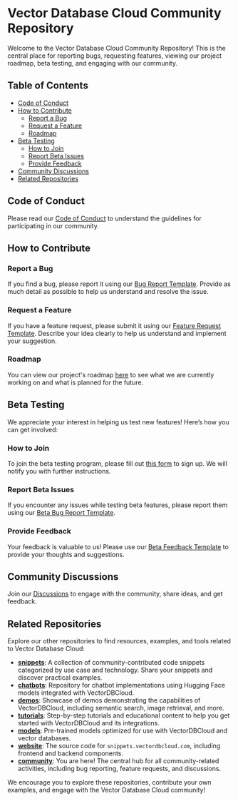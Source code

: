# Vector Database Cloud Community Repository

Welcome to the Vector Database Cloud Community Repository! This is the central place for reporting bugs, requesting features, viewing our project roadmap, beta testing, and engaging with our community.

## Table of Contents

- [Code of Conduct](#code-of-conduct)
- [How to Contribute](#how-to-contribute)
  - [Report a Bug](#report-a-bug)
  - [Request a Feature](#request-a-feature)
  - [Roadmap](#roadmap)
- [Beta Testing](#beta-testing)
  - [How to Join](#how-to-join)
  - [Report Beta Issues](#report-beta-issues)
  - [Provide Feedback](#provide-feedback)
- [Community Discussions](#community-discussions)
- [Related Repositories](#related-repositories)

## Code of Conduct

Please read our [Code of Conduct](CODE_OF_CONDUCT.md) to understand the guidelines for participating in our community.

## How to Contribute

### Report a Bug

If you find a bug, please report it using our [Bug Report Template](https://github.com/VectorDBCloud/community/issues/new?template=bug_report.md). Provide as much detail as possible to help us understand and resolve the issue.

### Request a Feature

If you have a feature request, please submit it using our [Feature Request Template](https://github.com/VectorDBCloud/community/issues/new?template=feature_request.md). Describe your idea clearly to help us understand and implement your suggestion.

### Roadmap

You can view our project's roadmap [here](https://github.com/VectorDBCloud/community/blob/main/roadmap.md) to see what we are currently working on and what is planned for the future.

## Beta Testing

We appreciate your interest in helping us test new features! Here’s how you can get involved:

### How to Join

To join the beta testing program, please fill out [this form](#) to sign up. We will notify you with further instructions.

### Report Beta Issues

If you encounter any issues while testing beta features, please report them using our [Beta Bug Report Template](https://github.com/VectorDBCloud/community/issues/new?template=beta_bug_report.md).

### Provide Feedback

Your feedback is valuable to us! Please use our [Beta Feedback Template](https://github.com/VectorDBCloud/community/issues/new?template=beta_feedback.md) to provide your thoughts and suggestions.

## Community Discussions

Join our [Discussions](https://github.com/VectorDBCloud/community/discussions) to engage with the community, share ideas, and get feedback.

## Related Repositories

Explore our other repositories to find resources, examples, and tools related to Vector Database Cloud:

- **[snippets](https://github.com/VectorDBCloud/snippets)**: A collection of community-contributed code snippets categorized by use case and technology. Share your snippets and discover practical examples.
- **[chatbots](https://github.com/VectorDBCloud/chatbots)**: Repository for chatbot implementations using Hugging Face models integrated with VectorDBCloud.
- **[demos](https://github.com/VectorDBCloud/demos)**: Showcase of demos demonstrating the capabilities of VectorDBCloud, including semantic search, image retrieval, and more.
- **[tutorials](https://github.com/VectorDBCloud/tutorials)**: Step-by-step tutorials and educational content to help you get started with VectorDBCloud and its integrations.
- **[models](https://github.com/VectorDBCloud/models)**: Pre-trained models optimized for use with VectorDBCloud and vector databases.
- **[website](https://github.com/VectorDBCloud/website)**: The source code for `snippets.vectordbcloud.com`, including frontend and backend components.
- **[community](https://github.com/VectorDBCloud/community)**: You are here! The central hub for all community-related activities, including bug reporting, feature requests, and discussions.

We encourage you to explore these repositories, contribute your own examples, and engage with the Vector Database Cloud community!
